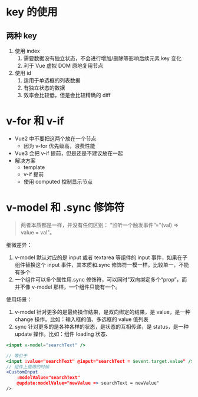 # key 的使用

## 两种 key

1. 使用 index
   1. 需要数据没有独立状态，不会进行增加/删除等影响后续元素 key 变化
   2. 利于 Vue 虚拟 DOM 原地复用节点
2. 使用 id
   1. 适用于单选框的列表数据
   2. 有独立状态的数据
   3. 效率会比较低，但是会比较精确的 diff

# v-for 和 v-if

- Vue2 中不要把这两个放在一个节点
  - 因为 v-for 优先级高，浪费性能
- Vue3 会把 v-if 提前，但是还是不建议放在一起
- 解决方案
  - template
  - v-if 提前
  - 使用 computed 控制显示节点

# v-model 和 .sync 修饰符

> 两者本质都是一样，并没有任何区别： “监听一个触发事件”="(val) => value = val"。

细微差异：

1. v-model 默认对应的是 input 或者 textarea 等组件的 input 事件，如果在子组件替换这个 input 事件，其本质和.sync 修饰符一模一样。比较单一，不能有多个
2. 一个组件可以多个属性用.sync 修饰符，可以同时"双向绑定多个“prop”，而并不像 v-model 那样，一个组件只能有一个。

使用场景：

1. v-model 针对更多的是最终操作结果，是双向绑定的结果，是 value，是一种 change 操作。比如：输入框的值、多选框的 value 值列表
2. sync 针对更多的是各种各样的状态，是状态的互相传递，是 status，是一种 update 操作。比如：组件 loading 状态、

```jsx
<input v-model="searchText" />

// 等价于
<input :value="searchText" @input="searchText = $event.target.value" />
// 组件上使用的时候
<CustomInput
	:modelValue="searchText"
	@update:modelValue="newValue => searchText = newValue"
/>
```
